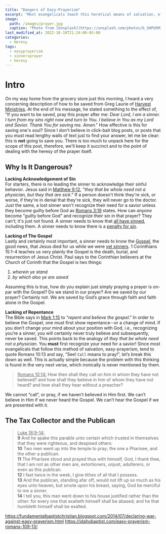 ```yaml
---
title: "Dangers of Easy-Prayerism"
excerpt: "Most evangelicals teach this heretical means of salvation, often deemed easy-prayerism or the sinner's prayer, that diminishes the Gospel and the saving power of Jesus Christ."
image: 
  path: /images/prayer.jpg
  caption: "Photo from [Unsplash](https://unsplash.com/photos/b_SHPU5M3nk)"
last_modified_at: 2022-10-10T21:24:00-05:00
categories:
  - Heresy
tags: 
  - easyprayerism
  - sinnersprayer
  - heresy
---
```


# Intro
On my way home from the grocery store just this morning, I heard a very concerning description of how to be saved from Greg Laurie of [Harvest Ministries](https://harvest.org/). At the end of his message, he stated something to the effect of, "If you want to be saved, pray this prayer after me: *Dear Lord, I am a sinner. I turn from my sins right now and turn to You. I believe in You as my Lord and Savior. Thank You for saving me. Amen*." How effective is this for saving one's soul? Since I don't believe in click-bait blog posts, or posts that you must read lengthy walls of text just to find your answer, let me be clear: this is **not** going to save you. There is too much to unpack here for the scope of this post, therefore, we'll keep it succinct and to the point of dealing with the heresy of the prayer itself.

## Why Is It Dangerous?
**Lacking Acknowledgement of Sin**<br>
For starters, there is no leading the sinner to acknowledge their sinful behavior. Jesus said in [Matthew 9:12](https://www.biblegateway.com/passage/?search=Matthew%209%3A12&version=KJV), "*they that be whole need not a physician, but they that are sick*." If a person doesn't think they're sick, or worse, if they're in denial that they're sick, they will never go to the doctor. Just the same, a lost sinner won't recognize their need for a savior unless they become guilty before God as [Romans 3:19](https://www.biblegateway.com/passage/?search=Romans+3%3A19&version=KJV) states. How can *anyone* become "guilty before God" and recognize their sin in that prayer? They can’t; it's just not found. A sinner needs to know that [all have sinned](https://www.biblegateway.com/passage/?search=Romans+3%3A23&version=KJV), including them. A sinner needs to know there is a [penalty for sin](https://www.biblegateway.com/passage/?search=Romans+6%3A23&version=KJV). 

**Lacking of The Gospel**<br>
Lastly and certainly most important, a sinner needs to know the [Gospel]( https://www.biblegateway.com/passage/?search=1+corinthians+15%3A1-4&version=KJV), the good news, that Jesus died for us while we were [yet sinners]( https://www.biblegateway.com/passage/?search=romans+5%3A8&version=KJV). 1 Corinthians 15:1-4 teaches us very plainly the Gospel is the death, burial, and resurrection of Jesus Christ. Paul says to the Corinthian believers at the Church of Corinth that the Gospel is two things:

1. *wherein ye stand*
2. *by which also ye are saved*

Assuming this is true, how do you explain just simply praying a prayer is on-par with the Gospel? Do we stand in our prayer? Are we saved by our prayer? Certainly not. We are saved by God’s grace through faith and faith alone in the Gospel. 

**Lacking of Repentance**<br>
The Bible says in [Mark 1:15]( https://www.biblegateway.com/passage/?search=Mark%201%3A15&version=KJV) to “*repent and believe the gospel*.” In order to believe the Gospel, one must first show repentance--or a change of mind. If you don’t change your mind about your position with God, i.e., recognizing you’re a sinner, you will certainly never truly believe and subsequently, never be saved. This points back to the analogy of *they that be whole need not a physician*. You **must** first recognize your need for a savior! Since most evangelicals that follow this method of salvation, easy-prayerism, tend to quote Romans 10:13 and say, “See! `Call` means to pray!”, let’s break this down as well. This is actually simple because the problem with this thinking is found in the very next verse, which ironically is never mentioned by them. 

> <u>Romans 10:14:</u>  How then shall they call on him in whom they have not believed? and how shall they believe in him of whom they have not heard? and how shall they hear without a preacher?

We cannot “call”, or pray, if we haven’t believed in Him first. We can’t believe in Him if we never heard the Gospel. We can’t hear the Gospel if we are presented with it. 
 
## The Tax Collector and the Publican
> <u>Luke 18:9-14:</u><br>
> **9** And he spake this parable unto certain which trusted in themselves that they were righteous, and despised others:<br>
**10** Two men went up into the temple to pray; the one a Pharisee, and the other a publican.<br>
**11** The Pharisee stood and prayed thus with himself, God, I thank thee, that I am not as other men are, extortioners, unjust, adulterers, or even as this publican. <br>
**12** I fast twice in the week, I give tithes of all that I possess. <br>
**13** And the publican, standing afar off, would not lift up so much as his eyes unto heaven, but smote upon his breast, saying, God be merciful to me a sinner. <br>
**14** I tell you, this man went down to his house justified rather than the other: for every one that exalteth himself shall be abased; and he that humbleth himself shall be exalted.

https://fundamentalbaptistchristian.blogspot.com/2014/07/declaring-war-against-easy-prayerism.html
https://idahobaptist.com/easy-prayerism-romans-109-13/
